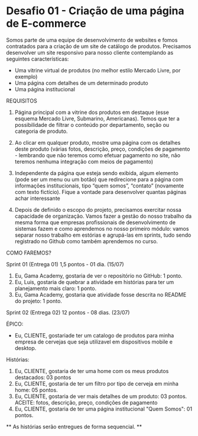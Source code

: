 # Desafio 01 - Criação de uma página de E-commerce

Somos parte de uma equipe de desenvolvimento de websites e fomos contratados para a criação de um site de catálogo de produtos. Precisamos desenvolver um site responsivo para nosso cliente contemplando as seguintes características:

- Uma vitrine virtual de produtos (no melhor estilo Mercado Livre, por exemplo)
- Uma página com detalhes de um determinado produto
- Uma página institucional

REQUISITOS

1. Página principal com a vitrine dos produtos em destaque (esse esquema Mercado Livre, Submarino, Americanas). Temos que ter a possibilidade de filtrar o conteúdo por departamento, seção ou categoria de produto.

2. Ao clicar em qualquer produto, mostre uma página com os detalhes deste produto (várias fotos, descrição, preço, condições de pagamento - lembrando que não teremos como efetuar pagamento no site, não teremos nenhuma integração com meios de pagamento)

3. Independente da página que esteja sendo exibida, algum elemento (pode ser um menu ou um botão) que redirecione para a página com informações institucionais, tipo “quem somos”, “contato” (novamente com texto fictício). Fique a vontade para desenvolver quantas páginas achar interessante

4. Depois de definido o escopo do projeto, precisamos exercitar nossa capacidade de organização. Vamos fazer a gestão do nosso trabalho da mesma forma que empresas profissionais de desenvolvimento de sistemas fazem e como aprendemos no nosso primeiro módulo: vamos separar nosso trabalho em estórias e agrupá-las em sprints, tudo sendo registrado no Github como também aprendemos no curso.

COMO FAREMOS?

Sprint 01 (Entrega 01) 1,5 pontos - 01 dia. (15/07)

1. Eu, Gama Academy, gostaria de ver o repositório no GitHub: 1 ponto.
2. Eu, Luis, gostaria de quebrar a atividade em histórias para ter um planejamento mais claro: 1 ponto.
3. Eu, Gama Academy, gostaria que atividade fosse descrita no README do projeto: 1 ponto.

Sprint 02 (Entrega 02) 12 pontos - 08 dias. (23/07)

ÉPICO:
- Eu, CLIENTE, gostariade ter um catalogo de produtos para minha empresa de cervejas que seja utilizavel em dispositivos mobile e desktop.

Histórias:
1. Eu, CLIENTE, gostaria de ter uma home com os meus produtos destacados: 03 pontos
2. Eu, CLIENTE, gostaria de ter um filtro por tipo de cerveja em minha home: 05 pontos.
3. Eu, CLIENTE, gostaria de ver mais detalhes de um produto: 03 pontos.
  ACEITE: fotos, descrição, preço, condições de pagamento
4. Eu, CLIENTE, gostaria de ter uma página institucional "Quem Somos": 01 pontos.



** As histórias serão entregues de forma sequencial. **
